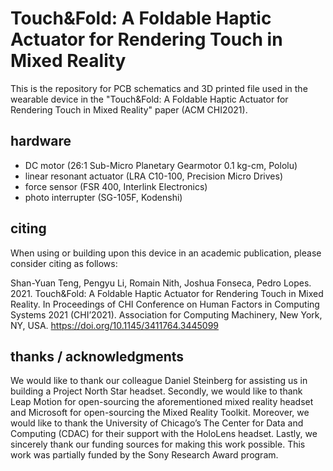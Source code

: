 # Touch&Fold: A Foldable Haptic Actuator for Rendering Touch in Mixed Reality

This is the repository for PCB schematics and 3D printed file used in the wearable device in the "Touch&Fold: A Foldable Haptic Actuator for Rendering Touch in Mixed Reality" paper (ACM CHI2021).

## hardware

- DC motor (26:1 Sub-Micro Planetary Gearmotor 0.1 kg-cm, Pololu)
- linear resonant actuator (LRA C10-100, Precision Micro Drives)
- force sensor (FSR 400, Interlink Electronics)
- photo interrupter (SG-105F, Kodenshi)

## citing

When using or building upon this device in an academic publication, please consider citing as follows:

Shan-Yuan Teng, Pengyu Li, Romain Nith, Joshua Fonseca, Pedro Lopes. 2021. Touch&Fold: A Foldable Haptic Actuator for Rendering Touch in Mixed Reality. In Proceedings of CHI Conference on Human Factors in Computing Systems 2021 (CHI’2021). Association for Computing Machinery, New York, NY, USA.  https://doi.org/10.1145/3411764.3445099

## thanks / acknowledgments

We would like to thank our colleague Daniel Steinberg for assisting us in building a Project North Star headset. Secondly, we would like to thank Leap Motion for open-sourcing the aforementioned mixed reality headset and Microsoft for open-sourcing the Mixed Reality Toolkit. Moreover, we would like to thank the University of Chicago’s The Center for Data and Computing (CDAC) for their support with the HoloLens headset. Lastly, we sincerely thank our funding sources for making this work possible. This work was partially funded by the Sony Research Award program.

